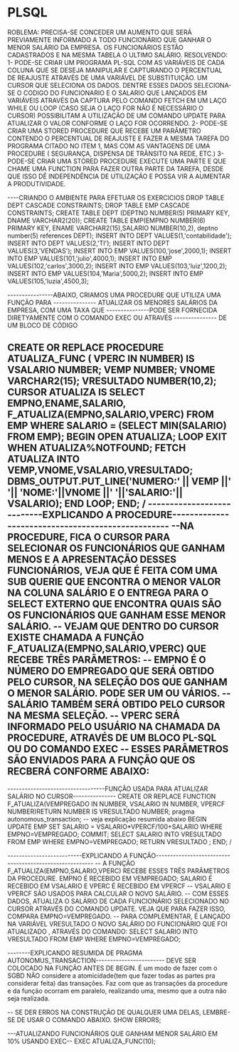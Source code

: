 # PLSQL

ROBLEMA: PRECISA-SE CONCEDER UM AUMENTO QUE SERÁ PREVIAMENTE INFORMADO A TODO FUNCIONÁRIO QUE GANHAR O MENOR SALÁRIO DA EMPRESA. OS FUNCIONÁRIOS ESTÃO CADASTRADOS E NA MESMA TABELA O ULTIMO SALÁRIO. 
RESOLVENDO: 
1- PODE-SE CRIAR UM PROGRAMA PL-SQL COM AS VARIÁVEIS DE CADA COLUNA QUE SE DESEJA MANIPULAR E CAPTURANDO O PERCENTUAL DE REAJUSTE ATRAVÉS DE UMA VARIÁVEL DE SUBSTITUIÇÃO.  UM CURSOR QUE SELECIONA OS DADOS. DENTRE ESSES DADOS SELECIONA-SE O CODIGO DO FUNCIONARIO E O SALARIO QUE LANÇADOS EM VARIÁVEIS ATRAVÉS DA CAPTURA PELO COMANDO FETCH EM UM LAÇO WHILE OU LOOP  (CASO SEJA O LAÇO FOR NÃO É NECESSÁRIO O CURSOR) POSSIBILITAM A UTILIZAÇÃO DE UM COMANDO UPDATE PARA ATUALIZAR O VALOR CONFORME O LAÇO FOR OCORRENDO.
2- PODE-SE CRIAR UMA STORED PROCEDURE QUE RECEBE UM PARÂMETRO CONTENDO O PERCENTUAL DE REAJUSTE E FAZER A MESMA TAREFA DO PROGRAMA CITADO NO ITEM 1, MAS COM AS VANTAGENS DE UMA PROCEDURE ( SEGURANÇA, DISPENSA DE TRÂNSITO NA REDE, ETC.)
3- PODE-SE CRIAR UMA STORED PROCEDURE EXECUTE UMA PARTE  E QUE CHAME UMA FUNCTION PARA FAZER OUTRA PARTE DA TAREFA, DESDE QUE ISSO DÊ INDEPENDÊNCIA DE UTILIZAÇÃO E POSSA VIR A AUMENTAR A PRODUTIVIDADE.


----CRIANDO O AMBIENTE PARA EFETUAR OS EXERCICIOS
DROP TABLE DEPT CASCADE CONSTRAINTS;
DROP TABLE EMP CASCADE CONSTRAINTS;
CREATE TABLE DEPT (DEPTNO NUMBER(5) PRIMARY KEY, DNAME VARCHAR2(20));
CREATE TABLE EMP(EMPNO NUMBER(6) PRIMARY KEY, ENAME VARCHAR2(15),SALARIO NUMBER(10,2), deptno number(5) 
references DEPT);
INSERT INTO DEPT VALUES(1,'contabilidade');
INSERT INTO DEPT VALUES(2,'TI');
INSERT INTO DEPT VALUES(3,'VENDAS');
INSERT INTO EMP VALUES(100,'jose',2000,1);
INSERT INTO EMP VALUES(101,'julio',4000,1);
INSERT INTO EMP VALUES(102,'carlos',3000,2);
INSERT INTO EMP VALUES(103,'luiz',1200,2);
INSERT INTO EMP VALUES(104,'Maria',5000,2);
INSERT INTO EMP VALUES(105,'luzia',4500,3);

----------------ABAIXO, CRIAMOS UMA PROCEDURE QUE UTILIZA UMA FUNÇÃO PARA
--------------- ATUALIZAR OS MENORES SALÁRIOS DA EMPRESA, COM UMA TAXA QUE
---------------PODE SER FORNECIDA DIRETYAMENTE COM O COMANDO EXEC OU ATRAVÉS
--------------- DE  UM BLOCO DE CÓDIGO

CREATE OR REPLACE PROCEDURE ATUALIZA_FUNC ( VPERC IN NUMBER)
IS
 VSALARIO NUMBER;
 VEMP NUMBER;
 VNOME VARCHAR2(15);
 VRESULTADO NUMBER(10,2);
CURSOR ATUALIZA IS SELECT EMPNO,ENAME,SALARIO, F_ATUALIZA(EMPNO,SALARIO,VPERC) FROM EMP WHERE SALARIO = (SELECT MIN(SALARIO) FROM EMP);
BEGIN
  OPEN ATUALIZA;
  LOOP
    EXIT WHEN ATUALIZA%NOTFOUND;
    FETCH ATUALIZA INTO VEMP,VNOME,VSALARIO,VRESULTADO;
    DBMS_OUTPUT.PUT_LINE('NUMERO:' || VEMP ||'  '|| 'NOME:'||VNOME ||'  '||'SALARIO:'|| VSALARIO);
  END LOOP;
END;
/
---------------------------EXPLICANDO A PROCEDURE--------------------------------------------------
--NA PROCEDURE, FICA O CURSOR PARA SELECIONAR OS FUNCIONÁRIOS QUE GANHAM MENOS E A APRESENTAÇÃO DESSES FUNCIONÁRIOS, VEJA QUE  É FEITA COM UMA SUB QUERIE QUE ENCONTRA O MENOR VALOR NA COLUNA SALÁRIO E O ENTREGA PARA O SELECT EXTERNO QUE ENCONTRA QUAIS SÃO OS FUNCIONÁRIOS QUE GANHAM ESSE MENOR SALÁRIO.
-- VEJAM QUE DENTRO DO CURSOR EXISTE CHAMADA  A FUNÇÃO F_ATUALIZA(EMPNO,SALARIO,VPERC)  QUE RECEBE TRÊS PARÂMETROS:
   -- EMPNO É O NÚMERO DO EMPREGADO QUE SERÁ OBTIDO PELO CURSOR, NA SELEÇÃO DOS QUE GANHAM O MENOR SALÁRIO. PODE SER UM OU VÁRIOS.
  -- SALÁRIO TAMBÉM SERÁ OBTIDO PELO CURSOR NA MESMA SELEÇÃO.
  -- VPERC SERÁ INFORMADO PELO USUÁRIO NA CHAMADA DA PROCEDURE, ATRAVÉS DE UM BLOCO PL-SQL OU DO COMANDO EXEC
-- ESSES PARÂMETROS SÃO ENVIADOS PARA A FUNÇÃO QUE OS RECBERÁ CONFORME ABAIXO:
--------------------------------------------------------------------------------------------------------------------



----------------------------------FUNÇÃO USADA PARA ATUALIZAR SALÁRIO NO CURSOR---------------
CREATE OR REPLACE FUNCTION F_ATUALIZA(VEMPREGADO IN NUMBER, VSALARIO IN NUMBER, VPERCF NUMBER)RETURN NUMBER
IS
VRESULTADO NUMBER;
pragma autonomous_transaction;            -- veja explicação resumida abaixo
BEGIN
   UPDATE EMP SET SALARIO = VSALARIO*VPERCF/100+SALARIO WHERE EMPNO=VEMPREGADO;
   COMMIT;
   SELECT SALARIO INTO VRESULTADO FROM EMP WHERE EMPNO=VEMPREGADO;
   RETURN VRESULTADO ;
END;
/

--------------------------EXPLICANDO A FUNÇÃO--------------------------------------------------------
-- A FUNÇÃO F_ATUALIZA(EMPNO,SALARIO,VPERC) RECEBE ESSES TRÊS PARÂMETROS DA PROCEDURE. EMPNO É RECEBIDO EM VEMPREGADO; SALARIO É RECEBIDO EM VSALARIO E VPERC É RECEBIDO EM VPERCF
-- VSALARIO E VPERCF SÃO USADOS PARA CALCULAR O NOVO SALÁRIO.
-- COM ESSES DADOS, ATUALIZA O SALÁRIO DE CADA FUNCIONÁRIO SELECIONADO NO CURSOR ATRAVÉS DO COMANDO UPDATE. VEJA QUE PARA FAZER ISSO, COMPARA EMPNO=VEMPREGADO.
-- PARA COMPLEMENTAR, É LANÇADO NA VARIÁVEL VRESULTADO O NOVO SALÁRIO DO FUNCIONÁRIO QUE FOI ATUALIZADO , ATRAVÉS DO COMANDO:                                       SELECT SALARIO INTO VRESULTADO FROM EMP WHERE EMPNO=VEMPREGADO; 

--------EXPLICANDO  RESUMIDA DE PRAGMA AUTONOMUS_TRANSACTION------------------------
DEVE SER COLOCADO NA FUNÇÃO ANTES DE BEGIN.
É um modo de fazer com o SGBD NÃO considere a atomicidade(tem que fazer todas as partes pra considerar feita) das transações. Faz com que as transações da procedure e da função ocorram em paralelo, realizando uma, mesmo que a outra não seja realizada.

-- SE DER ERROS NA CONSTRUÇÃO DE QUALQUER UMA DELAS, LEMBRE-SE DE USAR O COMANDO ABAIXO.
SHOW ERRORS;

---ATUALIZANDO FUNCIONÁRIOS QUE GANHAM MENOR SALÁRIO EM 10% USANDO EXEC--
EXEC ATUALIZA_FUNC(10);

